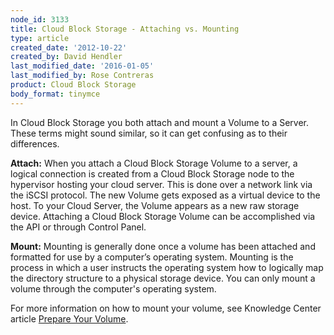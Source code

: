 ```yaml
---
node_id: 3133
title: Cloud Block Storage - Attaching vs. Mounting
type: article
created_date: '2012-10-22'
created_by: David Hendler
last_modified_date: '2016-01-05'
last_modified_by: Rose Contreras
product: Cloud Block Storage
body_format: tinymce
---
```


In Cloud Block Storage you both attach and mount a Volume to a Server.
These terms might sound similar, so it can get confusing as to their
differences.

**Attach:** When you attach a Cloud Block Storage Volume to a server, a
logical connection is created from a Cloud Block Storage node to the
hypervisor hosting your cloud server. This is done over a network link
via the iSCSI protocol. The new Volume gets exposed as a virtual device
to the host. To your Cloud Server, the Volume appears as a new raw
storage device. Attaching a Cloud Block Storage Volume can be
accomplished via the API or through Control Panel.

 **Mount:** Mounting is generally done once a volume has been attached
and formatted for use by a computer&rsquo;s operating system. Mounting is the
process in which a user instructs the operating system how to logically
map the directory structure to a physical storage device. You can only
mount a volume through the computer's operating system.

 For more information on how to mount your volume, see Knowledge Center
article [Prepare Your
Volume](/howto/prepare-your-cloud-block-storage-volume).



